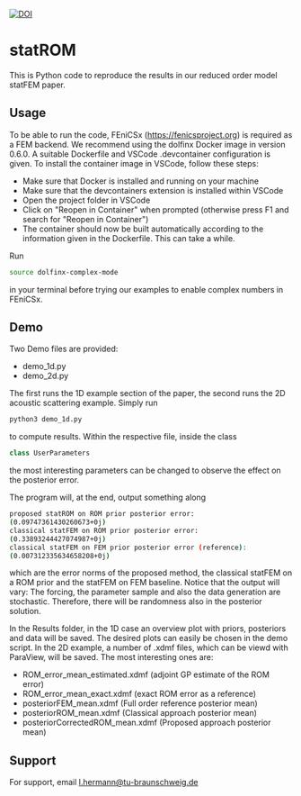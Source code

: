 
[![DOI](https://zenodo.org/badge/DOI/10.5281/zenodo.12654214.svg)](https://doi.org/10.5281/zenodo.12654214)
# statROM

This is Python code to reproduce the results in our reduced order model statFEM paper.


## Usage
To be able to run the code, FEniCSx (https://fenicsproject.org) is required as a FEM backend. We recommend using the dolfinx Docker image in version 0.6.0. A suitable Dockerfile and VSCode .devcontainer configuration is given. To install the container image in VSCode, follow these steps:

- Make sure that Docker is installed and running on your machine
- Make sure that the devcontainers extension is installed within VSCode
- Open the project folder in VSCode
- Click on "Reopen in Container" when prompted (otherwise press F1 and search for "Reopen in Container")
- The container should now be built automatically according to the information given in the Dockerfile. This can take a while.

 Run
  ```bash
  source dolfinx-complex-mode
  
  ```
in your terminal before trying our examples to enable complex numbers in FEniCSx.


## Demo

Two Demo files are provided:

- demo_1d.py
- demo_2d.py

The first runs the 1D example section of the paper, the second runs the 2D acoustic scattering example.
Simply run
```bash
python3 demo_1d.py

```
to compute results. 
Within the respective file, inside the class 
```python
class UserParameters
```
the most interesting parameters can be changed to observe the effect on the posterior error.

The program will, at the end, output something along
```bash
proposed statROM on ROM prior posterior error:
(0.09747361430260673+0j)
classical statFEM on ROM prior posterior error:
(0.33893244427074987+0j)
classical statFEM on FEM prior posterior error (reference):
(0.007312335634658208+0j)
```
which are the error norms of the proposed method, the classical statFEM on a ROM prior and the statFEM on FEM baseline.
Notice that the output will vary: The forcing, the parameter sample and also the data generation are stochastic. Therefore, there will be randomness also in the posterior solution. 


In the Results folder, in the 1D case an overview plot with priors, posteriors and data will be saved. The desired plots can easily be chosen in the demo script. In the 2D example, a number of .xdmf files, which can be viewd with ParaView, will be saved. The most interesting ones are:
- ROM_error_mean_estimated.xdmf (adjoint GP estimate of the ROM error)
- ROM_error_mean_exact.xdmf (exact ROM error as a reference)
- posteriorFEM_mean.xdmf (Full order reference posterior mean)
- posteriorROM_mean.xdmf (Classical approach posterior mean)
- posteriorCorrectedROM_mean.xdmf (Proposed approach posterior mean)

## Support

For support, email l.hermann@tu-braunschweig.de



